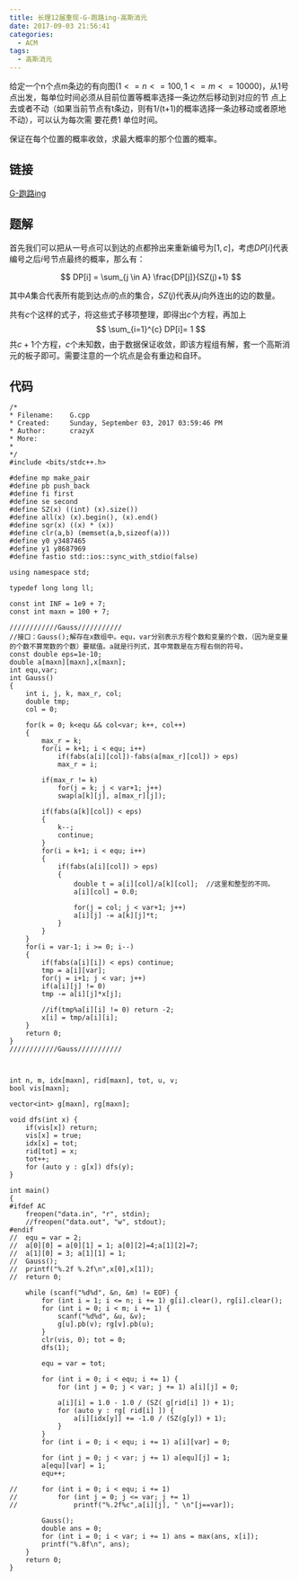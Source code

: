 ```yaml
---
title: 长理12届重现-G-跑路ing-高斯消元
date: 2017-09-03 21:56:41
categories:
  - ACM
tags:
  - 高斯消元
---
```


给定一个n个点m条边的有向图$(1<=n<=100, 1<=m<=10000)$，从1号点出发，每单位时间必须从目前位置等概率选择一条边然后移动到对应的节
点上去或者不动（如果当前节点有t条边，则有1/(t+1)的概率选择一条边移动或者原地不动），可以认为每次需
要花费1 单位时间。

保证在每个位置的概率收敛，求最大概率的那个位置的概率。

## 链接
[G-跑路ing](https://www.nowcoder.com/acm/contest/submit/fd8e9451406b4ef8bdeb27c0e2d4cd6b?ACMContestId=1&tagId=4)

## 题解
首先我们可以把从一号点可以到达的点都拎出来重新编号为$[1, c]$，考虑$DP[i]$代表编号之后$i$号节点最终的概率，那么有：

$$ DP[i] = \sum_{j \in A} \frac{DP[j]}{SZ(j)+1} $$

其中$A$集合代表所有能到达点$i$的点的集合，$SZ(j)$代表从$j$向外连出的边的数量。

共有$c$个这样的式子，将这些式子移项整理，即得出$c$个方程，再加上
$$ \sum_{i=1}^{c} DP[i]= 1 $$
共$c+1$个方程，$c$个未知数，由于数据保证收敛，即该方程组有解，套一个高斯消元的板子即可。需要注意的一个坑点是会有重边和自环。

## 代码
    /*
    * Filename:    G.cpp
    * Created:     Sunday, September 03, 2017 03:59:46 PM
    * Author:      crazyX
    * More:
    *
    */
    #include <bits/stdc++.h>

    #define mp make_pair
    #define pb push_back
    #define fi first
    #define se second
    #define SZ(x) ((int) (x).size())
    #define all(x) (x).begin(), (x).end()
    #define sqr(x) ((x) * (x))
    #define clr(a,b) (memset(a,b,sizeof(a)))
    #define y0 y3487465
    #define y1 y8687969
    #define fastio std::ios::sync_with_stdio(false)

    using namespace std;

    typedef long long ll;

    const int INF = 1e9 + 7;
    const int maxn = 100 + 7;

    ////////////Gauss///////////
    //接口：Gauss();解存在x数组中。equ，var分别表示方程个数和变量的个数，（因为是变量 的个数不算常数的个数）要赋值。a就是行列式，其中常数是在方程右侧的符号。  
    const double eps=1e-10;  
    double a[maxn][maxn],x[maxn];  
    int equ,var;  
    int Gauss()  
    {  
        int i, j, k, max_r, col;  
        double tmp;  
        col = 0;  

        for(k = 0; k<equ && col<var; k++, col++)  
        {  
            max_r = k;  
            for(i = k+1; i < equ; i++)  
                if(fabs(a[i][col])-fabs(a[max_r][col]) > eps)  
                max_r = i;  

            if(max_r != k)  
                for(j = k; j < var+1; j++)  
                swap(a[k][j], a[max_r][j]);  

            if(fabs(a[k][col]) < eps)  
            {  
                k--;  
                continue;  
            }  
            for(i = k+1; i < equ; i++)  
            {  
                if(fabs(a[i][col]) > eps)  
                {  
                    double t = a[i][col]/a[k][col];  //这里和整型的不同。  
                    a[i][col] = 0.0;  

                    for(j = col; j < var+1; j++)  
                    a[i][j] -= a[k][j]*t;  
                }  
            }  
        }  
        for(i = var-1; i >= 0; i--)  
        {  
            if(fabs(a[i][i]) < eps) continue;  
            tmp = a[i][var];  
            for(j = i+1; j < var; j++)  
            if(a[i][j] != 0)  
            tmp -= a[i][j]*x[j];  

            //if(tmp%a[i][i] != 0) return -2;  
            x[i] = tmp/a[i][i];  
        }  
        return 0;  
    }  
    ////////////Gauss///////////



    int n, m, idx[maxn], rid[maxn], tot, u, v;
    bool vis[maxn];

    vector<int> g[maxn], rg[maxn];

    void dfs(int x) {
        if(vis[x]) return;
        vis[x] = true;
        idx[x] = tot;
        rid[tot] = x;
        tot++;
        for (auto y : g[x]) dfs(y);
    }

    int main()
    {
    #ifdef AC
        freopen("data.in", "r", stdin);
        //freopen("data.out", "w", stdout);
    #endif
    //	equ = var = 2;
    //	a[0][0] = a[0][1] = 1; a[0][2]=4;a[1][2]=7;
    //	a[1][0] = 3; a[1][1] = 1;
    //	Gauss();
    //	printf("%.2f %.2f\n",x[0],x[1]);
    //	return 0;

        while (scanf("%d%d", &n, &m) != EOF) {
            for (int i = 1; i <= n; i += 1) g[i].clear(), rg[i].clear();
            for (int i = 0; i < m; i += 1) {
                scanf("%d%d", &u, &v);
                g[u].pb(v); rg[v].pb(u);
            }
            clr(vis, 0); tot = 0;
            dfs(1);

            equ = var = tot;

            for (int i = 0; i < equ; i += 1) {
                for (int j = 0; j < var; j += 1) a[i][j] = 0;

                a[i][i] = 1.0 - 1.0 / (SZ( g[rid[i] ]) + 1);
                for (auto y : rg[ rid[i] ]) {
                    a[i][idx[y]] += -1.0 / (SZ(g[y]) + 1);
                }
            }
            for (int i = 0; i < equ; i += 1) a[i][var] = 0;

            for (int j = 0; j < var; j += 1) a[equ][j] = 1;
            a[equ][var] = 1;
            equ++;

    //		for (int i = 0; i < equ; i += 1) 
    //			for (int j = 0; j <= var; j += 1)
    //				printf("%.2f%c",a[i][j], " \n"[j==var]);

            Gauss();
            double ans = 0;
            for (int i = 0; i < var; i += 1) ans = max(ans, x[i]);
            printf("%.8f\n", ans);
        }
        return 0;
    }